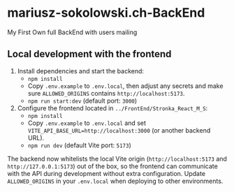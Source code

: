 # mariusz-sokolowski.ch-BackEnd
My First Own full BackEnd with users mailing

## Local development with the frontend

1. Install dependencies and start the backend:
   - `npm install`
   - Copy `.env.example` to `.env.local`, then adjust any secrets and make sure `ALLOWED_ORIGINS` contains `http://localhost:5173`.
   - `npm run start:dev` (default port: `3000`)
2. Configure the frontend located in `../FrontEnd/Stronka_React_M_S`:
   - `npm install`
   - Copy `.env.example` to `.env.local` and set `VITE_API_BASE_URL=http://localhost:3000` (or another backend URL).
   - `npm run dev` (default Vite port: `5173`)

The backend now whitelists the local Vite origin (`http://localhost:5173` and `http://127.0.0.1:5173`) out of the box, so the frontend can communicate with the API during development without extra configuration. Update `ALLOWED_ORIGINS` in your `.env.local` when deploying to other environments.
